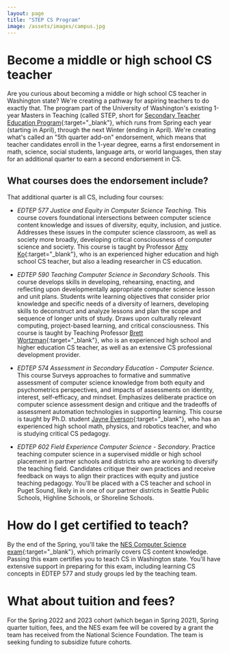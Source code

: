 ```yaml
---
layout: page
title: "STEP CS Program"
image: /assets/images/campus.jpg
---
```


# Become a middle or high school CS teacher

Are you curious about becoming a middle or high school CS teacher in Washington state? We're creating a pathway for aspiring teachers to do exactly that. The program part of the University of Washington's existing 1-year Masters in Teaching (called STEP, short for [Secondary Teacher Education Program](https://education.uw.edu/programs/teacher/secondary){:target="_blank"}, which runs from Spring each year (starting in April), through the next Winter (ending in April). We're creating what's called an "5th quarter add-on" endorsement, which means that teacher candidates enroll in the 1-year degree, earns a first endorsement in math, science, social students, language arts, or world languages, then stay for an additional quarter to earn a second endorsement in CS.

## What courses does the endorsement include?

That additional quarter is all CS, including four courses:

* *EDTEP 577* _Justice and Equity in Computer Science Teaching_. This course covers foundational intersections between computer science content knowledge and issues of diversity, equity, inclusion, and justice. Addresses these issues in the computer science classroom, as well as society more broadly, developing critical consciousness of computer science and society. This course is taught by Professor [Amy Ko](http://faculty.washington.edu/ajko/){:target="_blank"}, who is an experienced higher education and high school CS teacher, but also a leading researcher in CS education.

* *EDTEP 590* _Teaching Computer Science in Secondary Schools_. This course develops skills in developing, rehearsing, enacting, and reflecting upon developmentally appropriate computer science lesson and unit plans. Students write learning objectives that consider prior knowledge and specific needs of a diversity of learners, developing skills to deconstruct and analyze lessons and plan the scope and sequence of longer units of study. Draws upon culturally relevant computing, project-based learning, and critical consciousness. This course is taught by Teaching Professor [Brett Wortzman](https://homes.cs.washington.edu/~brettwo/){:target="_blank"}, who is an experienced high school and higher education CS teacher, as well as an extensive CS professional development provider.

* *EDTEP 574* _Assessment in Secondary Education - Computer Science_. This course Surveys approaches to formative and summative assessment of computer science knowledge from both equity and psychometrics perspectives, and impacts of assessments on identity, interest, self-efficacy, and mindset. Emphasizes deliberate practice on computer science assessment design and critique and the tradeoffs of assessment automation technologies in supporting learning. This course is taught by Ph.D. student [Jayne Everson](http://jayneeverson.com){:target="_blank"}, who has an experienced high school math, physics, and robotics teacher, and who is studying critical CS pedagogy.

* *EDTEP 602* _Field Experience Computer Science - Secondary_. Practice teaching computer science in a supervised middle or high school placement in partner schools and districts who are working to diversify the teaching field. Candidates critique their own practices and receive feedback on ways to align their practices with equity and justice teaching pedagogy. You'll be placed with a CS teacher and school in Puget Sound, likely in in one of our partner districts in Seattle Public Schools, Highline Schools, or Shoreline Schools.

# How do I get certified to teach?

By the end of the Spring, you'll take the [NES Computer Science exam](https://www.nestest.com/TestView.aspx?f=HTML_FRAG/NT315_TestPage.html){:target="_blank"}, which primarily covers CS content knowledge. Passing this exam certifies you to teach CS in Washington state. You'll have extensive support in preparing for this exam, including learning CS concepts in EDTEP 577 and study groups led by the teaching team.

# What about tuition and fees?

For the Spring 2022 and 2023 cohort (which began in Spring 2021), Spring quarter tuition, fees, and the NES exam fee will be covered by a grant the team has received from the National Science Foundation. The team is seeking funding to subsidize future cohorts.